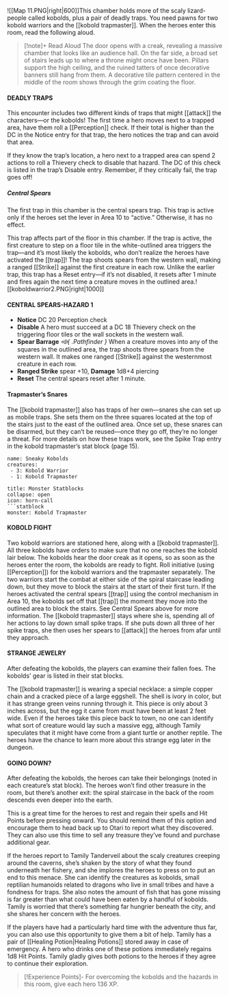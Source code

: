![[Map 11.PNG|right|600]]This chamber holds more of the scaly lizard-people called kobolds, plus a pair of deadly traps. You need pawns for two kobold warriors and the [[kobold trapmaster]]. When the heroes enter this room, read the following aloud.
> [!note]+ Read Aloud
> The door opens with a creak, revealing a massive chamber that looks like an audience hall. On the far side, a broad set of stairs leads up to where a throne might once have been. Pillars support the high ceiling, and the ruined tatters of once decorative banners still hang from them. A decorative tile pattern centered in the middle of the room shows through the grim coating the floor.

#### DEADLY TRAPS 
This encounter includes two different kinds of traps that might [[attack]] the characters—or the kobolds! The first time a hero moves next to a trapped area, have them roll a [[Perception]] check. If their total is higher than the DC in the Notice entry for that trap, the hero notices the trap and can avoid that area. 

If they know the trap’s location, a hero next to a trapped area can spend 2 actions to roll a Thievery check to disable that hazard. The DC of this check is listed in the trap’s Disable entry. Remember, if they critically fail, the trap goes off!

##### Central Spears 
The first trap in this chamber is the central spears trap. This trap is active only if the heroes set the lever in Area 10 to “active.” Otherwise, it has no effect. 

This trap affects part of the floor in this chamber. If the trap is active, the first creature to step on a floor tile in the white-outlined area triggers the trap—and it’s most likely the kobolds, who don’t realize the heroes have activated the [[trap]]! The trap shoots spears from the western wall, making a ranged [[Strike]] against the first creature in each row. Unlike the earlier trap, this trap has a Reset entry—if it’s not disabled, it resets after 1 minute and fires again the next time a creature moves in the outlined area.![[koboldwarrior2.PNG|right|1000]]

#### CENTRAL SPEARS-HAZARD 1
- **Notice** DC 20 Perception check
-  **Disable** A hero must succeed at a DC 18 Thievery check on the
triggering floor tiles or the wall sockets in the western wall.
- **Spear Barrage** *⬲{ .Pathfinder }* When a creature moves into any of the
squares in the outlined area, the trap shoots three spears
from the western wall. It makes one ranged [[Strike]] against the
westernmost creature in each row.
- **Ranged Strike** spear +10, **Damage** 1d8+4 piercing
- **Reset** The central spears reset after 1 minute.

#### Trapmaster’s Snares 
The [[kobold trapmaster]] also has traps of her own—snares she can set up as mobile traps. She sets them on the three squares located at the top of the stairs just to the east of the outlined area. Once set up, these snares can be disarmed, but they can’t be reused—once they go off, they’re no longer a threat. For more details on how these traps work, see the Spike Trap entry in the kobold trapmaster’s stat block (page 15).



```encounter-table
name: Sneaky Kobolds
creatures:
 - 3: Kobold Warrior
 - 1: Kobold Trapmaster 
```
```ad-tip
title: Monster Statblocks
collapse: open
icon: horn-call
```statblock
monster: Kobold Trapmaster 
```


#### KOBOLD FIGHT 
Two kobold warriors are stationed here, along with a [[kobold trapmaster]]. All three kobolds have orders to make sure that no one reaches the kobold lair below. The kobolds hear the door creak as it opens, so as soon as the heroes enter the room, the kobolds are ready to fight. Roll initiative (using [[Perception]]) for the kobold warriors and the trapmaster separately. The two warriors start the combat at either side of the spiral staircase leading down, but they move to block the stairs at the start of their first turn. If the heroes activated the central spears [[trap]] using the control mechanism in Area 10, the kobolds set off that [[trap]] the moment they move into the outlined area to block the stairs. See Central Spears above for more information. The [[kobold trapmaster]] stays where she is, spending all of her actions to lay down small spike traps. If she puts down all three of her spike traps, she then uses her spears to [[attack]] the heroes from afar until they approach.

#### STRANGE JEWELRY 
After defeating the kobolds, the players can examine their fallen foes. The kobolds’ gear is listed in their stat blocks. 

The [[kobold trapmaster]] is wearing a special necklace: a simple copper chain and a cracked piece of a large eggshell. The shell is ivory in color, but it has strange green veins running through it. This piece is only about 3 inches across, but the egg it came from must have been at least 2 feet wide. Even if the heroes take this piece back to town, no one can identify what sort of creature would lay such a massive egg, although Tamily speculates that it might have come from a giant turtle or another reptile. The heroes have the chance to learn more about this strange egg later in the dungeon.

#### GOING DOWN? 
After defeating the kobolds, the heroes can take their belongings (noted in each creature’s stat block). The heroes won’t find other treasure in the room, but there’s another exit: the spiral staircase in the back of the room descends even deeper into the earth. 

This is a great time for the heroes to rest and regain their spells and Hit Points before pressing onward. You should remind them of this option and encourage them to head back up to Otari to report what they discovered. They can also use this time to sell any treasure they’ve found and purchase additional gear. 

If the heroes report to Tamily Tanderveil about the scaly creatures creeping around the caverns, she’s shaken by the story of what they found underneath her fishery, and she implores the heroes to press on to put an end to this menace. She can identify the creatures as kobolds, small reptilian humanoids related to dragons who live in small tribes and have a fondness for traps. She also notes the amount of fish that has gone missing is far greater than what could have been eaten by a handful of kobolds. Tamily is worried that there’s something far hungrier beneath the city, and she shares her concern with the heroes. 

If the players have had a particularly hard time with the adventure thus far, you can also use this opportunity to give them a bit of help. Tamily has a pair of [[Healing Potion|Healing Potions]]  stored away in case of emergency. A hero who drinks one of these potions immediately regains 1d8 Hit Points. Tamily gladly gives both potions to the heroes if they agree to continue their exploration.
> [!Experience Points]-
> For overcoming the kobolds and the hazards in this
room, give each hero 136 XP.
